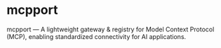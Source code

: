 # mcpport
mcpport — A lightweight gateway &amp; registry for Model Context Protocol (MCP), enabling standardized connectivity for AI applications.
